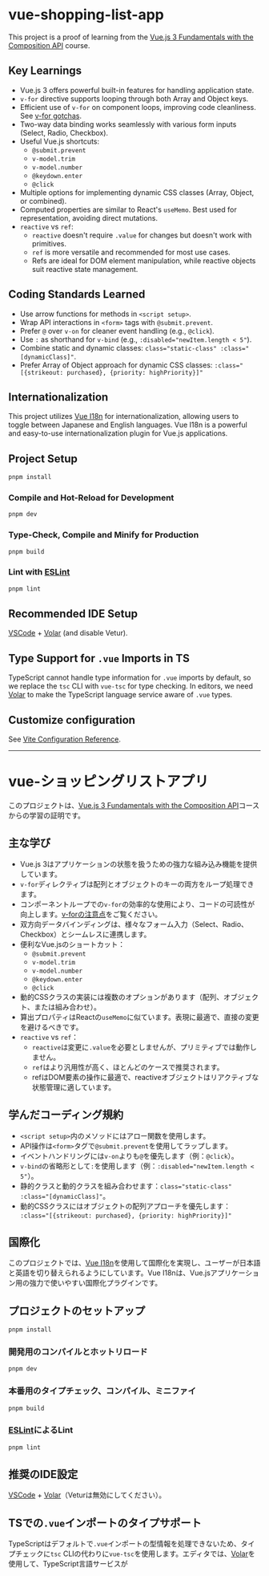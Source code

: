 # vue-shopping-list-app

This project is a proof of learning from the [Vue.js 3 Fundamentals with the Composition API](https://vueschool.io/courses/vue-js-fundamentals-with-the-composition-api) course.

## Key Learnings

- Vue.js 3 offers powerful built-in features for handling application state.
- `v-for` directive supports looping through both Array and Object keys.
- Efficient use of `v-for` on component loops, improving code cleanliness. See [v-for gotchas](https://vueschool.io/articles/vuejs-tutorials/tips-and-gotchas-for-using-key-with-v-for-in-vue-js-3/).
- Two-way data binding works seamlessly with various form inputs (Select, Radio, Checkbox).
- Useful Vue.js shortcuts:
  - `@submit.prevent`
  - `v-model.trim`
  - `v-model.number`
  - `@keydown.enter`
  - `@click`
- Multiple options for implementing dynamic CSS classes (Array, Object, or combined).
- Computed properties are similar to React's `useMemo`. Best used for representation, avoiding direct mutations.
- `reactive` vs `ref`:
  - `reactive` doesn't require `.value` for changes but doesn't work with primitives.
  - `ref` is more versatile and recommended for most use cases.
  - Refs are ideal for DOM element manipulation, while reactive objects suit reactive state management.

## Coding Standards Learned

- Use arrow functions for methods in `<script setup>`.
- Wrap API interactions in `<form>` tags with `@submit.prevent`.
- Prefer `@` over `v-on` for cleaner event handling (e.g., `@click`).
- Use `:` as shorthand for `v-bind` (e.g., `:disabled="newItem.length < 5"`).
- Combine static and dynamic classes: `class="static-class" :class="[dynamicClass]"`.
- Prefer Array of Object approach for dynamic CSS classes:
  `:class="[{strikeout: purchased}, {priority: highPriority}]"`

## Internationalization

This project utilizes [Vue I18n](https://vue-i18n.intlify.dev/) for internationalization, allowing users to toggle between Japanese and English languages. Vue I18n is a powerful and easy-to-use internationalization plugin for Vue.js applications.

## Project Setup

```sh
pnpm install
```

### Compile and Hot-Reload for Development

```sh
pnpm dev
```

### Type-Check, Compile and Minify for Production

```sh
pnpm build
```

### Lint with [ESLint](https://eslint.org/)

```sh
pnpm lint
```

## Recommended IDE Setup

[VSCode](https://code.visualstudio.com/) + [Volar](https://marketplace.visualstudio.com/items?itemName=Vue.volar) (and disable Vetur).

## Type Support for `.vue` Imports in TS

TypeScript cannot handle type information for `.vue` imports by default, so we replace the `tsc` CLI with `vue-tsc` for type checking. In editors, we need [Volar](https://marketplace.visualstudio.com/items?itemName=Vue.volar) to make the TypeScript language service aware of `.vue` types.

## Customize configuration

See [Vite Configuration Reference](https://vite.dev/config/).

---

# vue-ショッピングリストアプリ

このプロジェクトは、[Vue.js 3 Fundamentals with the Composition API](https://vueschool.io/courses/vue-js-fundamentals-with-the-composition-api)コースからの学習の証明です。

## 主な学び

- Vue.js 3はアプリケーションの状態を扱うための強力な組み込み機能を提供しています。
- `v-for`ディレクティブは配列とオブジェクトのキーの両方をループ処理できます。
- コンポーネントループでの`v-for`の効率的な使用により、コードの可読性が向上します。[v-forの注意点](https://vueschool.io/articles/vuejs-tutorials/tips-and-gotchas-for-using-key-with-v-for-in-vue-js-3/)をご覧ください。
- 双方向データバインディングは、様々なフォーム入力（Select、Radio、Checkbox）とシームレスに連携します。
- 便利なVue.jsのショートカット：
  - `@submit.prevent`
  - `v-model.trim`
  - `v-model.number`
  - `@keydown.enter`
  - `@click`
- 動的CSSクラスの実装には複数のオプションがあります（配列、オブジェクト、または組み合わせ）。
- 算出プロパティはReactの`useMemo`に似ています。表現に最適で、直接の変更を避けるべきです。
- `reactive` vs `ref`：
  - `reactive`は変更に`.value`を必要としませんが、プリミティブでは動作しません。
  - `ref`はより汎用性が高く、ほとんどのケースで推奨されます。
  - refはDOM要素の操作に最適で、reactiveオブジェクトはリアクティブな状態管理に適しています。

## 学んだコーディング規約

- `<script setup>`内のメソッドにはアロー関数を使用します。
- API操作は`<form>`タグで`@submit.prevent`を使用してラップします。
- イベントハンドリングには`v-on`よりも`@`を優先します（例：`@click`）。
- `v-bind`の省略形として`:`を使用します（例：`:disabled="newItem.length < 5"`）。
- 静的クラスと動的クラスを組み合わせます：`class="static-class" :class="[dynamicClass]"`。
- 動的CSSクラスにはオブジェクトの配列アプローチを優先します：
  `:class="[{strikeout: purchased}, {priority: highPriority}]"`

## 国際化

このプロジェクトでは、[Vue I18n](https://vue-i18n.intlify.dev/)を使用して国際化を実現し、ユーザーが日本語と英語を切り替えられるようにしています。Vue I18nは、Vue.jsアプリケーション用の強力で使いやすい国際化プラグインです。

## プロジェクトのセットアップ

```sh
pnpm install
```

### 開発用のコンパイルとホットリロード

```sh
pnpm dev
```

### 本番用のタイプチェック、コンパイル、ミニファイ

```sh
pnpm build
```

### [ESLint](https://eslint.org/)によるLint

```sh
pnpm lint
```

## 推奨のIDE設定

[VSCode](https://code.visualstudio.com/) + [Volar](https://marketplace.visualstudio.com/items?itemName=Vue.volar)（Veturは無効にしてください）。

## TSでの`.vue`インポートのタイプサポート

TypeScriptはデフォルトで`.vue`インポートの型情報を処理できないため、タイプチェックに`tsc` CLIの代わりに`vue-tsc`を使用します。エディタでは、[Volar](https://marketplace.visualstudio.com/items?itemName=Vue.volar)を使用して、TypeScript言語サービスが
